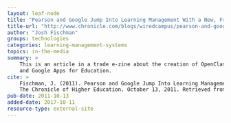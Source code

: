 ```yaml
---
layout: leaf-node
title: "Pearson and Google Jump Into Learning Management With a New, Free System"
title-url: "http://www.chronicle.com/blogs/wiredcampus/pearson-and-google-jump-into-learning-management-systems/33636"
author: "Josh Fischman"
groups: technologies
categories: learning-management-systems
topics: in-the-media
summary: >
    This is an article in a trade e-zine about the creation of OpenClass, a free LMS,
    and Google Apps for Education.
cite: >
    Fischman, J. (2011). Pearson and Google Jump Into Learning Management With a New, Free System.
    The Chronicle of Higher Education. October 13, 2011. Retrieved from: http://www.chronicle.com/blogs/wiredcampus/pearson-and-google-jump-into-learning-management-systems/33636
pub-date: 2011-10-13
added-date: 2017-10-11
resource-type: external-site
---
```

